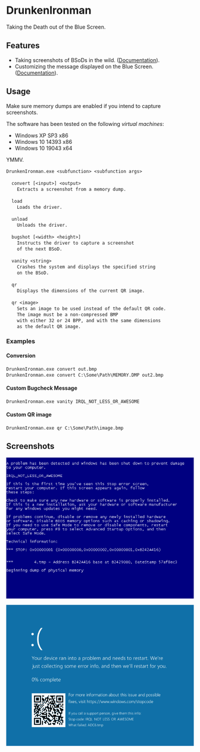 # DrunkenIronman
Taking the Death out of the Blue Screen.


## Features
- Taking screenshots of BSoDs in the wild. ([Documentation](Docs/VgaDump.md)).
- Customizing the message displayed on the Blue Screen.
  ([Documentation](Docs/Carpenter.md)).


## Usage
Make sure memory dumps are enabled if you intend
to capture screenshots.

The software has been tested on the following *virtual machines*:
- Windows XP SP3 x86
- Windows 10 14393 x86
- Windows 10 19043 x64

YMMV.

```
DrunkenIronman.exe <subfunction> <subfunction args>

  convert [<input>] <output>
    Extracts a screenshot from a memory dump.

  load
    Loads the driver.

  unload
    Unloads the driver.

  bugshot [<width> <height>]
    Instructs the driver to capture a screenshot
    of the next BSoD.

  vanity <string>
    Crashes the system and displays the specified string
    on the BSoD.

  qr
    Displays the dimensions of the current QR image.

  qr <image>
    Sets an image to be used instead of the default QR code.
    The image must be a non-compressed BMP
    with either 32 or 24 BPP, and with the same dimensions
    as the default QR image.
```

### Examples

#### Conversion
```
DrunkenIronman.exe convert out.bmp
DrunkenIronman.exe convert C:\Some\Path\MEMORY.DMP out2.bmp
```

#### Custom Bugcheck Message
```
DrunkenIronman.exe vanity IRQL_NOT_LESS_OR_AWESOME
```

#### Custom QR image
```
DrunkenIronman.exe qr C:\Some\Path\image.bmp
```


## Screenshots
![Screenshot of a Windows XP blue screen with the message IRQL NOT LESS OR AWESOME](Screenshot_XP.bmp)

![Screenshot of a Windows 10 blue screen with the message IRQL NOT LESS OR AWESOME and a QR code linking to a popular video](Screenshot_10.bmp)
